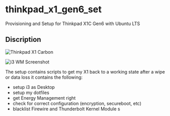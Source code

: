 # thinkpad_x1_gen6_set
Provisioning and Setup for Thinkpad X1C Gen6 with Ubuntu LTS

## Discription

![Thinkpad X1 Carbon](https://github.com/0x4141414141/thinkpad_x1_gen6_setup/blob/master/thinkpadx1.jpg?raw=true)


![i3 WM Screenshot](https://github.com/0x4141414141/thinkpad_x1_gen6_setup/blob/master/i3_screen.png?raw=true])

The setup contains scripts to get my X1 back to a working state after a wipe or data loss it contains the following:

* setup i3 as Desktop
* setup my dotfiles
* get Energy Management right
* check for correct configuration (encryption, secureboot, etc)
* blacklist Firewire and Thunderbolt Kernel Module s 
